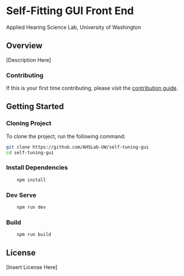 # Self-Fitting GUI Front End
Applied Hearing Science Lab, University of Washington
## Overview
[Description Here]

### Contributing
If this is your first time contributing, please visit the [contribution guide](CONTRIBUTING.md).

## Getting Started
### Cloning Project
To clone the project, run the following command:
```bash
git clone https://github.com/AHSLab-UW/self-tuning-gui
cd self-tuning-gui
```
### Install Dependencies
```bash
    npm install
```
### Dev Serve
```bash
    npm run dev
```

### Build
```bash
    npm run build
```

## License
[Insert License Here]


